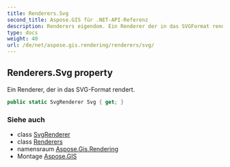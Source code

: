 ```yaml
---
title: Renderers.Svg
second_title: Aspose.GIS für .NET-API-Referenz
description: Renderers eigendom. Ein Renderer der in das SVGFormat rendert.
type: docs
weight: 40
url: /de/net/aspose.gis.rendering/renderers/svg/
---
```

## Renderers.Svg property

Ein Renderer, der in das SVG-Format rendert.

```csharp
public static SvgRenderer Svg { get; }
```

### Siehe auch

* class [SvgRenderer](../../../aspose.gis.rendering.formats.svg/svgrenderer/)
* class [Renderers](../)
* namensraum [Aspose.Gis.Rendering](../../renderers/)
* Montage [Aspose.GIS](../../../)


